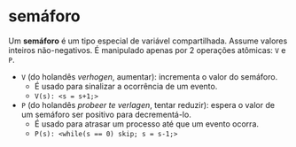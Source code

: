 # semáforo

Um **semáforo** é um tipo especial de variável compartilhada. Assume valores inteiros não-negativos. É manipulado apenas por 2 operações atômicas: `V` e `P`.

- `V` (do holandês *verhogen*, aumentar): incrementa o valor do semáforo.
  - É usado para sinalizar a ocorrência de um evento.
  - `V(s): <s = s+1;>`
- `P` (do holandês *probeer te verlagen*, tentar reduzir): espera o valor de um semáforo ser positivo para decrementá-lo.
  - É usado para atrasar um processo até que um evento ocorra.
  - `P(s): <while(s == 0) skip; s = s-1;>`
